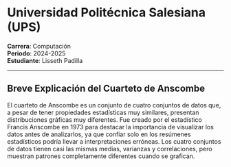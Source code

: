# Universidad Politécnica Salesiana (UPS)

**Carrera**: Computación  
**Periodo**: 2024-2025  
**Estudiante**: Lisseth Padilla  

---

## Breve Explicación del Cuarteto de Anscombe

El cuarteto de Anscombe es un conjunto de cuatro conjuntos de datos que, a pesar de tener propiedades estadísticas muy similares, presentan distribuciones gráficas muy diferentes. Fue creado por el estadístico Francis Anscombe en 1973 para destacar la importancia de visualizar los datos antes de analizarlos, ya que confiar solo en los resúmenes estadísticos podría llevar a interpretaciones erróneas. Los cuatro conjuntos de datos tienen casi las mismas medias, varianzas y correlaciones, pero muestran patrones completamente diferentes cuando se grafican.
